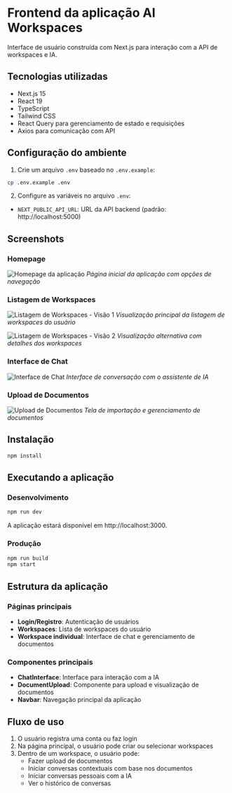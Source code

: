 # Frontend da aplicação AI Workspaces

Interface de usuário construída com Next.js para interação com a API de workspaces e IA.

## Tecnologias utilizadas

- Next.js 15
- React 19
- TypeScript
- Tailwind CSS
- React Query para gerenciamento de estado e requisições
- Axios para comunicação com API

## Configuração do ambiente

1. Crie um arquivo `.env` baseado no `.env.example`:

```bash
cp .env.example .env
```

2. Configure as variáveis no arquivo `.env`:
- `NEXT_PUBLIC_API_URL`: URL da API backend (padrão: http://localhost:5000)

## Screenshots

### Homepage
![Homepage da aplicação](/caminho/para/screenshot-homepage.png)
*Página inicial da aplicação com opções de navegação*

### Listagem de Workspaces
![Listagem de Workspaces - Visão 1](/caminho/para/screenshot-workspaces-1.png)
*Visualização principal da listagem de workspaces do usuário*

![Listagem de Workspaces - Visão 2](/caminho/para/screenshot-workspaces-2.png)
*Visualização alternativa com detalhes dos workspaces*

### Interface de Chat
![Interface de Chat](/caminho/para/screenshot-chatbot.png)
*Interface de conversação com o assistente de IA*

### Upload de Documentos
![Upload de Documentos](/caminho/para/screenshot-documentos.png)
*Tela de importação e gerenciamento de documentos*

## Instalação

```bash
npm install
```

## Executando a aplicação

### Desenvolvimento

```bash
npm run dev
```

A aplicação estará disponível em http://localhost:3000.

### Produção

```bash
npm run build
npm start
```

## Estrutura da aplicação

### Páginas principais

- **Login/Registro**: Autenticação de usuários
- **Workspaces**: Lista de workspaces do usuário
- **Workspace individual**: Interface de chat e gerenciamento de documentos

### Componentes principais

- **ChatInterface**: Interface para interação com a IA
- **DocumentUpload**: Componente para upload e visualização de documentos
- **Navbar**: Navegação principal da aplicação

## Fluxo de uso

1. O usuário registra uma conta ou faz login
2. Na página principal, o usuário pode criar ou selecionar workspaces
3. Dentro de um workspace, o usuário pode:
   - Fazer upload de documentos
   - Iniciar conversas contextuais com base nos documentos
   - Iniciar conversas pessoais com a IA
   - Ver o histórico de conversas

